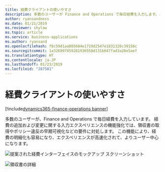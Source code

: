 ```yaml
---
title: 経費クライアントの使いやすさ
description: 多数のユーザーが Finance and Operations で毎日経費を入力します。この機能により、経費処理要件を追加および変更するためのエクスペリエンスが向上します。
author: ryansandness
ms.date: 01/21/2019
ms.reviewer: shylaw
ms.topic: article
ms.service: business-applications
ms.author: ryansand
ms.openlocfilehash: f8c59d1aa805684e1719d2547e1831326c39156c
ms.sourcegitcommit: 1a326997459281936558d131b647fad3a28e5aef
ms.translationtype: HT
ms.contentlocale: ja-JP
ms.lasthandoff: 01/23/2019
ms.locfileid: "287581"
---
```

#  <a name="expense-client-usability"></a>経費クライアントの使いやすさ
[!include[dynamics365-finance-operations banner](../includes/dynamics365-finance-operations.md)]



多数のユーザーが、Finance and Operations で毎日経費を入力しています。 経費の追加および変更に関する入力エクスペリエンスの機能強化では、領収書の取得やポリシー違反の早期可視化などの要件に対処します。 この機能により、経費の明細化も容易になり、エクスペリエンスが高速化されて、よりユーザー中心になります。

![提案された経費インターフェイスのモックアップ スクリーンショット](media/expense-client-usability-1.png "経費入力のスクリーンショット")
<!-- Content Placeholder 4 -->

![領収書の詳細](media/expense-client-usability-2.png "領収書の詳細")
<!-- Content Placeholder 4 -->

